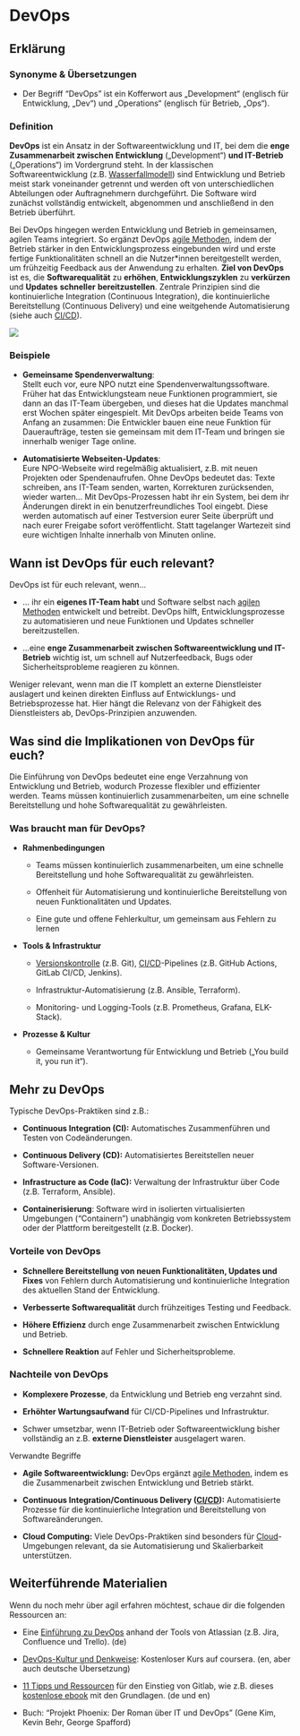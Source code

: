 # DevOps
## Erklärung

### Synonyme & Übersetzungen

- Der Begriff “DevOps” ist ein Kofferwort aus „Development“ (englisch für Entwicklung, „Dev“) und „Operations“ (englisch für Betrieb, „Ops“).

### Definition

**DevOps** ist ein Ansatz in der Softwareentwicklung und IT, bei dem die **enge Zusammenarbeit zwischen** **Entwicklung** („Development“) **und IT-Betrieb** („Operations“) im Vordergrund steht. In der klassischen Softwareentwicklung (z.B. [Wasserfallmodell](https://civic-data.de/selbstlernmaterial/#wasserfall)) sind Entwicklung und Betrieb meist stark voneinander getrennt und werden oft von unterschiedlichen Abteilungen oder Auftragnehmern durchgeführt. Die Software wird zunächst vollständig entwickelt, abgenommen und anschließend in den Betrieb überführt.

Bei DevOps hingegen werden Entwicklung und Betrieb in gemeinsamen, agilen Teams integriert. So ergänzt DevOps [agile Methoden](https://civic-data.de/selbstlernmaterial/#agil), indem der Betrieb stärker in den Entwicklungsprozess eingebunden wird und erste fertige Funktionalitäten schnell an die Nutzer\*innen bereitgestellt werden, um frühzeitig Feedback aus der Anwendung zu erhalten. **Ziel von DevOps** ist es, die **Softwarequalität** zu **erhöhen**, **Entwicklungszyklen** zu **verkürzen** und **Updates** **schneller** **bereitzustellen**. Zentrale Prinzipien sind die kontinuierliche Integration (Continuous Integration), die kontinuierliche Bereitstellung (Continuous Delivery) und eine weitgehende Automatisierung (siehe auch [CI/CD](https://civic-data.de/selbstlernmaterial/#cicd)).

![](https://civic-data.de/app/uploads/devops.svg)



### Beispiele

- **Gemeinsame Spendenverwaltung**:  
  Stellt euch vor, eure NPO nutzt eine Spendenverwaltungssoftware. Früher hat das Entwicklungsteam neue Funktionen programmiert, sie dann an das IT-Team übergeben, und dieses hat die Updates manchmal erst Wochen später eingespielt. Mit DevOps arbeiten beide Teams von Anfang an zusammen: Die Entwickler bauen eine neue Funktion für Daueraufträge, testen sie gemeinsam mit dem IT-Team und bringen sie innerhalb weniger Tage online.

- **Automatisierte Webseiten-Updates**:  
  Eure NPO-Webseite wird regelmäßig aktualisiert, z.B. mit neuen Projekten oder Spendenaufrufen. Ohne DevOps bedeutet das: Texte schreiben, ans IT-Team senden, warten, Korrekturen zurücksenden, wieder warten... Mit DevOps-Prozessen habt ihr ein System, bei dem ihr Änderungen direkt in ein benutzerfreundliches Tool eingebt. Diese werden automatisch auf einer Testversion eurer Seite überprüft und nach eurer Freigabe sofort veröffentlicht. Statt tagelanger Wartezeit sind eure wichtigen Inhalte innerhalb von Minuten online.

## Wann ist DevOps für euch relevant? 

DevOps ist für euch relevant, wenn...

- … ihr ein **eigenes IT-Team habt** und Software selbst nach [agilen Methoden](https://civic-data.de/selbstlernmaterial/#agil) entwickelt und betreibt. DevOps hilft, Entwicklungsprozesse zu automatisieren und neue Funktionen und Updates schneller bereitzustellen.

- ...eine **enge Zusammenarbeit zwischen Softwareentwicklung und IT-Betrieb** wichtig ist, um schnell auf Nutzerfeedback, Bugs oder Sicherheitsprobleme reagieren zu können.

Weniger relevant, wenn man die IT komplett an externe Dienstleister auslagert und keinen direkten Einfluss auf Entwicklungs- und Betriebsprozesse hat. Hier hängt die Relevanz von der Fähigkeit des Dienstleisters ab, DevOps-Prinzipien anzuwenden.

## Was sind die Implikationen von DevOps für euch? 

Die Einführung von DevOps bedeutet eine enge Verzahnung von Entwicklung und Betrieb, wodurch Prozesse flexibler und effizienter werden. Teams müssen kontinuierlich zusammenarbeiten, um eine schnelle Bereitstellung und hohe Softwarequalität zu gewährleisten.

### Was braucht man für DevOps?

- **Rahmenbedingungen**

  - Teams müssen kontinuierlich zusammenarbeiten, um eine schnelle Bereitstellung und hohe Softwarequalität zu gewährleisten.

  - Offenheit für Automatisierung und kontinuierliche Bereitstellung von neuen Funktionalitäten und Updates.

  - Eine gute und offene Fehlerkultur, um gemeinsam aus Fehlern zu lernen

- **Tools & Infrastruktur**

  - [Versionskontrolle](https://civic-data.de/selbstlernmaterial/#git) (z.B. Git), [CI/CD](https://civic-data.de/selbstlernmaterial/#cicd)-Pipelines (z.B. GitHub Actions, GitLab CI/CD, Jenkins).

  - Infrastruktur-Automatisierung (z.B. Ansible, Terraform).

  - Monitoring- und Logging-Tools (z.B. Prometheus, Grafana, ELK-Stack).

- **Prozesse & Kultur**

  - Gemeinsame Verantwortung für Entwicklung und Betrieb („You build it, you run it“).

## Mehr zu DevOps

Typische DevOps-Praktiken sind z.B.:

- **Continuous Integration (CI):** Automatisches Zusammenführen und Testen von Codeänderungen.

- **Continuous Delivery (CD):** Automatisiertes Bereitstellen neuer Software-Versionen.

- **Infrastructure as Code (IaC):** Verwaltung der Infrastruktur über Code (z.B. Terraform, Ansible).

- **Containerisierung**: Software wird in isolierten virtualisierten Umgebungen (“Containern”) unabhängig vom konkreten Betriebssystem oder der Plattform bereitgestellt (z.B. Docker).

### Vorteile von DevOps

- **Schnellere Bereitstellung von neuen Funktionalitäten, Updates und Fixes** von Fehlern durch Automatisierung und kontinuierliche Integration des aktuellen Stand der Entwicklung.

- **Verbesserte Softwarequalität** durch frühzeitiges Testing und Feedback.

- **Höhere Effizienz** durch enge Zusammenarbeit zwischen Entwicklung und Betrieb.

- **Schnellere Reaktion** auf Fehler und Sicherheitsprobleme.

### Nachteile von DevOps

- **Komplexere Prozesse**, da Entwicklung und Betrieb eng verzahnt sind.

- **Erhöhter Wartungsaufwand** für CI/CD-Pipelines und Infrastruktur.

- Schwer umsetzbar, wenn IT-Betrieb oder Softwareentwicklung bisher vollständig an z.B. **externe Dienstleister** ausgelagert waren.

Verwandte Begriffe

- **Agile Softwareentwicklung:** DevOps ergänzt [agile Methoden](https://civic-data.de/selbstlernmaterial/#agil), indem es die Zusammenarbeit zwischen Entwicklung und Betrieb stärkt.

- **Continuous Integration/Continuous Delivery ([CI/CD](https://civic-data.de/selbstlernmaterial/#cicd)):** Automatisierte Prozesse für die kontinuierliche Integration und Bereitstellung von Softwareänderungen.

- **Cloud Computing:** Viele DevOps-Praktiken sind besonders für [Cloud](https://civic-data.de/selbstlernmaterial/#cloud)-Umgebungen relevant, da sie Automatisierung und Skalierbarkeit unterstützen.

## Weiterführende Materialien

Wenn du noch mehr über agil erfahren möchtest, schaue dir die folgenden Ressourcen an:

- Eine [Einführung zu DevOps](https://www.atlassian.com/de/devops) anhand der Tools von Atlassian (z.B. Jira, Confluence und Trello). (de)

- [DevOps-Kultur und Denkweise](https://www.coursera.org/learn/devops-culture-and-mindset): Kostenloser Kurs auf coursera. (en, aber auch deutsche Übersetzung)

- [11 Tipps und Ressourcen](https://about.gitlab.com/de-de/topics/devops/devops-beginner-resources/) für den Einstieg von Gitlab, wie z.B. dieses [kostenlose ebook](https://learn.gitlab.com/beginners-guide-devops/guide-to-devops) mit den Grundlagen. (de und en)

- Buch: “Projekt Phoenix: Der Roman über IT und DevOps” (Gene Kim, Kevin Behr, George Spafford)


